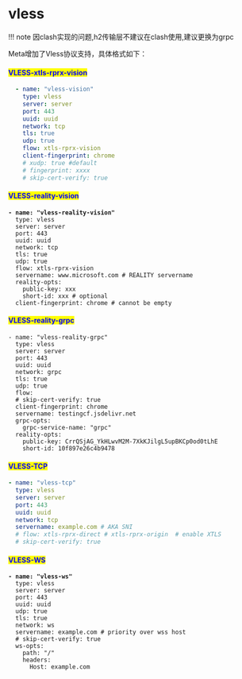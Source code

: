 # vless

!!! note
    因clash实现的问题,h2传输层不建议在clash使用,建议更换为grpc
    

Meta增加了Vless协议支持，具体格式如下：

#### <mark style="color:blue;">VLESS-xtls-rprx-vision</mark>

```yaml
  - name: "vless-vision"
    type: vless
    server: server
    port: 443
    uuid: uuid
    network: tcp
    tls: true
    udp: true
    flow: xtls-rprx-vision 
    client-fingerprint: chrome
    # xudp: true #default
    # fingerprint: xxxx
    # skip-cert-verify: true
```

#### <mark style="color:blue;">**VLESS-reality-vision**</mark>

<pre class="language-yaml"><code class="lang-yaml"><strong>- name: "vless-reality-vision"
</strong>  type: vless
  server: server
  port: 443
  uuid: uuid
  network: tcp
  tls: true
  udp: true
  flow: xtls-rprx-vision
  servername: www.microsoft.com # REALITY servername
  reality-opts:
    public-key: xxx
    short-id: xxx # optional
  client-fingerprint: chrome # cannot be empty
</code></pre>

#### <mark style="color:blue;">**VLESS-reality-grpc**</mark>

```
- name: "vless-reality-grpc"
  type: vless
  server: server
  port: 443
  uuid: uuid
  network: grpc
  tls: true
  udp: true
  flow:
  # skip-cert-verify: true
  client-fingerprint: chrome
  servername: testingcf.jsdelivr.net
  grpc-opts:
    grpc-service-name: "grpc"
  reality-opts:
    public-key: CrrQSjAG_YkHLwvM2M-7XkKJilgL5upBKCp0od0tLhE
    short-id: 10f897e26c4b9478
```

#### <mark style="color:blue;">VLESS-TCP</mark>

```yaml
- name: "vless-tcp"
  type: vless
  server: server
  port: 443
  uuid: uuid
  network: tcp
  servername: example.com # AKA SNI
  # flow: xtls-rprx-direct # xtls-rprx-origin  # enable XTLS
  # skip-cert-verify: true

```

#### <mark style="color:blue;">VLESS-WS</mark>



<pre class="language-yaml"><code class="lang-yaml"><strong>- name: "vless-ws"
</strong>  type: vless
  server: server
  port: 443
  uuid: uuid
  udp: true
  tls: true
  network: ws
  servername: example.com # priority over wss host
  # skip-cert-verify: true
  ws-opts:
    path: "/"
    headers:
      Host: example.com
</code></pre>
